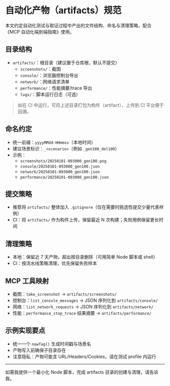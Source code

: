 # 自动化产物（artifacts）规范

本文约定自动化测试与取证过程中产出的文件结构、命名与清理策略，配合《MCP 自动化端到端指南》使用。

## 目录结构

- `artifacts/`：根目录（建议置于仓库根，默认不提交）
  - `screenshots/`：截图
  - `console/`：浏览器控制台导出
  - `network/`：网络请求清单
  - `performance/`：性能摘要/trace 导出
  - `logs/`：脚本运行日志（可选）

> 如在 CI 中运行，可将上述目录打包为构件（artifact），上传到 CI 平台便于回溯。

## 命名约定

- 统一前缀：`yyyyMMdd-HHmmss`（本地时间）
- 建议场景标识：`_<scenario>`（例如 `_gen100_del100`）
- 示例：
  - `screenshots/20250101-093000_gen100.png`
  - `console/20250101-093000_gen100.json`
  - `network/20250101-093000_gen100.json`
  - `performance/20250101-093000_gen100.json`

## 提交策略

- 推荐将 `artifacts/` 整体加入 `.gitignore`（仅在需要时挑选性提交少量代表样例）
- CI：将 `artifacts/` 作为构件上传，保留最近 N 次构建；失败用例保留更长时间

## 清理策略

- 本地：保留近 7 天产物，超出按目录删除（可用简单 Node 脚本或 shell）
- CI：按流水线策略清理，优先保留失败样本

## MCP 工具映射

- 截图：`take_screenshot` → `artifacts/screenshots/`
- 控制台：`list_console_messages` → JSON 序列化到 `artifacts/console/`
- 网络：`list_network_requests` → JSON 序列化到 `artifacts/network/`
- 性能：`performance_stop_trace` 结果摘要 → `artifacts/performance/`

## 示例实现要点

- 统一一个 `nowTag()` 生成时间戳与场景名
- 产物写入前确保子目录存在
- 注意隐私：产物可能含 URL/Headers/Cookies，请在测试 profile 内运行

---

如需我提供一个最小化 Node 脚本，完成 artifacts 目录的创建与清理，请告诉我。

